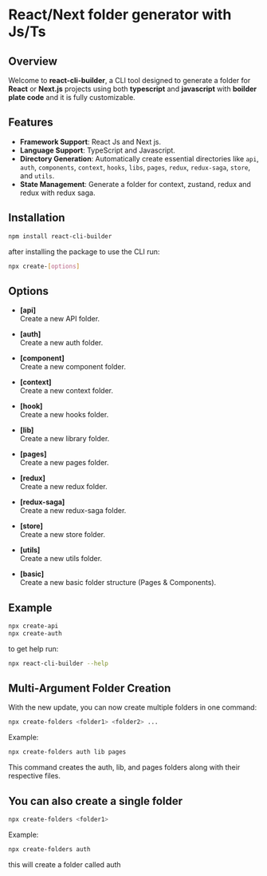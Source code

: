 # React/Next folder generator with Js/Ts

## Overview

Welcome to **react-cli-builder**, a CLI tool designed to generate a folder for **React** or **Next.js** projects using both **typescript** and **javascript** with **boilder plate code** and it is fully customizable. 
 

## Features

- **Framework Support**: React Js and Next js.
- **Language Support**: TypeScript and Javascript.
- **Directory Generation**: Automatically create essential directories like `api`, `auth`, `components`, `context`, `hooks`, `libs`, `pages`, `redux`, `redux-saga`, `store`, and `utils`.
- **State Management**:  Generate a folder for context, zustand, redux and redux with redux saga.

## Installation

```bash
npm install react-cli-builder
```

after installing the package to use the CLI run:

```bash
npx create-[options]
```

## Options

- **[api]**  
  Create a new API folder.

- **[auth]**  
  Create a new auth folder.

- **[component]**  
  Create a new component folder.

- **[context]**  
  Create a new context folder.

- **[hook]**  
  Create a new hooks folder.

- **[lib]**  
  Create a new library folder.

- **[pages]**  
  Create a new pages folder.

- **[redux]**  
  Create a new redux folder.

- **[redux-saga]**  
  Create a new redux-saga folder.

- **[store]**  
  Create a new store folder.

- **[utils]**  
  Create a new utils folder.

- **[basic]**  
  Create a new basic folder structure (Pages & Components).

## Example

```bash
npx create-api
npx create-auth
```

to get help run: 
```bash
npx react-cli-builder --help
```

## Multi-Argument Folder Creation

With the new update, you can now create multiple folders in one command:
```bash
npx create-folders <folder1> <folder2> ...
```
Example:

```bash
npx create-folders auth lib pages
```
This command creates the auth, lib, and pages folders along with their respective files.
## You can also create a single folder 
```bash
npx create-folders <folder1>
```
Example:

```bash
npx create-folders auth 
```
this will create a folder called auth
